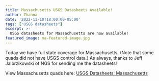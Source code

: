 ```yaml
---
title: Massachusetts USGS Datasheets Available!
author: Zhanna
date: '2022-11-10T18:00:00-05:00'
tags: ["USGS datasheets"]
excerpt: >-
  USGS datasheets for Massachusetts are now available!
featured_image: ma-featured-image.jpg
---
```


Today we have full state coverage for Massachusetts. (Note that some quads did not have USGS control data.) As always, thanks to Jeff Jalbrzikowski of NGS for sending me the datasheets!

View Massachusetts quads here: [USGS Datasheets: Massachusetts](/usgs-datasheets/massachusetts/)